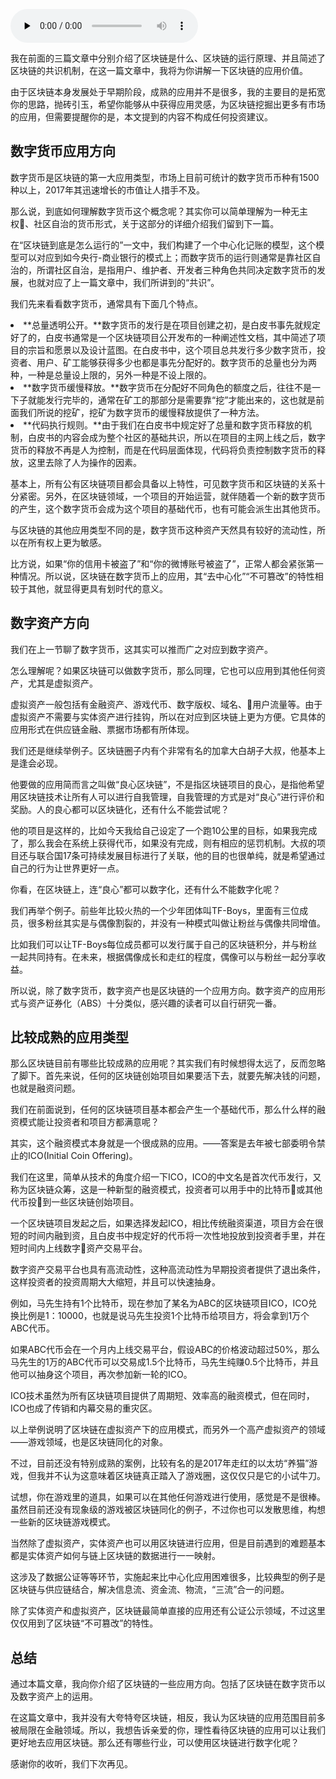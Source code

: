 <audio id="audio" title="第4讲 | 区块链的应用类型" controls="" preload="none"><source id="mp3" src="https://static001.geekbang.org/resource/audio/27/5d/275054ebe71ac2d34d3820abefab605d.mp3"></audio>

我在前面的三篇文章中分别介绍了区块链是什么、区块链的运行原理、并且简述了区块链的共识机制，在这一篇文章中，我将为你讲解一下区块链的应用价值。

由于区块链本身发展处于早期阶段，成熟的应用并不是很多，我的主要目的是拓宽你的思路，抛砖引玉，希望你能够从中获得应用灵感，为区块链挖掘出更多有市场的应用，但需要提醒你的是，本文提到的内容不构成任何投资建议。

## 数字货币应用方向

数字货币是区块链的第一大应用类型，市场上目前可统计的数字货币币种有1500种以上，2017年其迅速增长的市值让人措手不及。

那么说，到底如何理解数字货币这个概念呢？其实你可以简单理解为一种无主权、社区自治的货币形式，关于这部分的详细介绍我们留到下一篇。

在“区块链到底是怎么运行的”一文中，我们构建了一个中心化记账的模型，这个模型可以对应到如今央行-商业银行的模式上；而数字货币的运行则通常是靠社区自治的，所谓社区自治，是指用户、维护者、开发者三种角色共同决定数字货币的发展，也就对应了上一篇文章中，我们所讲到的“共识”。

我们先来看看数字货币，通常具有下面几个特点。

<li>**总量透明公开。**数字货币的发行是在项目创建之初，是白皮书事先就规定好了的，白皮书通常是一个区块链项目公开发布的一种阐述性文档，其中简述了项目的宗旨和愿景以及设计蓝图。在白皮书中，这个项目总共发行多少数字货币，投资者、用户、矿工能够获得多少也都是事先分配好的。数字货币的总量也分为两种，一种是总量设上限的，另外一种是不设上限的。
</li>
<li>**数字货币缓慢释放。**数字货币在分配好不同角色的额度之后，往往不是一下子就能发行完毕的，通常在矿工的那部分是需要靠“挖”才能出来的，这也就是前面我们所说的挖矿，挖矿为数字货币的缓慢释放提供了一种方法。
</li>
<li>**代码执行规则。**由于我们在白皮书中规定好了总量和数字货币释放的机制，白皮书的内容会成为整个社区的基础共识，所以在项目的主网上线之后，数字货币的释放不再是人为控制，而是在代码层面体现，代码将负责控制数字货币的释放，这里去除了人为操作的因素。
</li>

基本上，所有公有区块链项目都会具备以上特性，可见数字货币和区块链的关系十分紧密。另外，在区块链领域，一个项目的开始运营，就伴随着一个新的数字货币的产生，这个数字货币会成为这个项目的基础代币，也有可能会派生出其他货币。

与区块链的其他应用类型不同的是，数字货币这种资产天然具有较好的流动性，所以在所有权上更为敏感。

比方说，如果“你的信用卡被盗了”和“你的微博账号被盗了”，正常人都会紧张第一种情况。所以说，区块链在数字货币上的应用，其“去中心化”“不可篡改”的特性相较于其他，就显得更具有划时代的意义。

## 数字资产方向

我们在上一节聊了数字货币，这其实可以推而广之对应到数字资产。

怎么理解呢？如果区块链可以做数字货币，那么同理，它也可以应用到其他任何资产，尤其是虚拟资产。

虚拟资产一般包括有金融资产、游戏代币、数字版权、域名、用户流量等。由于虚拟资产不需要与实体资产进行挂钩，所以在对应到区块链上更为方便。它具体的应用形式在供应链金融、票据市场都有所体现。

我们还是继续举例子。区块链圈子内有个非常有名的加拿大白胡子大叔，他基本上是逢会必现。

他要做的应用简而言之叫做“良心区块链”，不是指区块链项目的良心，是指他希望用区块链技术让所有人可以进行自我管理，自我管理的方式是对“良心”进行评价和奖励。人的良心都可以区块链化，还有什么不能尝试呢？

他的项目是这样的，比如今天我给自己设定了一个跑10公里的目标，如果我完成了，那么我会在系统上获得代币，如果没有完成，则有相应的惩罚机制。大叔的项目还与联合国17条可持续发展目标进行了关联，他的目的也很单纯，就是希望通过自己的行为让世界更好一点。

你看，在区块链上，连“良心”都可以数字化，还有什么不能数字化呢？

我们再举个例子。前些年比较火热的一个少年团体叫TF-Boys，里面有三位成员，很多粉丝其实是与偶像割裂的，并没有一种模式叫做让粉丝与偶像共同增值。

比如我们可以让TF-Boys每位成员都可以发行属于自己的区块链积分，并与粉丝一起共同持有。在未来，根据偶像成长和走红的程度，偶像可以与粉丝一起分享收益。

所以说，除了数字货币，数字资产也是区块链的一个应用方向。数字资产的应用形式与资产证券化（ABS）十分类似，感兴趣的读者可以自行研究一番。

## 比较成熟的应用类型

那么区块链目前有哪些比较成熟的应用呢？其实我们有时候想得太远了，反而忽略了脚下。首先来说，任何的区块链创始项目如果要活下去，就要先解决钱的问题，也就是融资问题。

我们在前面说到，任何的区块链项目基本都会产生一个基础代币，那么什么样的融资模式能让投资者和项目方都满意呢？

其实，这个融资模式本身就是一个很成熟的应用。——答案是去年被七部委明令禁止的ICO(Initial Coin Offering)。

我们在这里，简单从技术的角度介绍一下ICO，ICO的中文名是首次代币发行，又称为区块链众筹，这是一种新型的融资模式，投资者可以用手中的比特币或其他代币投到一些区块链创始项目。

一个区块链项目发起之后，如果选择发起ICO，相比传统融资渠道，项目方会在很短的时间内融到资，且白皮书中规定好的代币将一次性地投放到投资者手里，并在短时间内上线数字资产交易平台。

数字资产交易平台也具有高流动性，这种高流动性为早期投资者提供了退出条件，这样投资者的投资周期大大缩短，并且可以快速抽身。

例如，马先生持有1个比特币，现在参加了某名为ABC的区块链项目ICO，ICO兑换比例是1：10000，也就是说马先生投资1个比特币给项目方，将会拿到1万个ABC代币。

如果ABC代币会在一个月内上线交易平台，假设ABC的价格波动超过50%，那么马先生的1万的ABC代币可以交易成1.5个比特币，马先生纯赚0.5个比特币，并且他可以抽身这个项目，再次参加新一轮的ICO。

ICO技术虽然为所有区块链项目提供了周期短、效率高的融资模式，但在同时，ICO也成了传销和内幕交易的重灾区。

以上举例说明了区块链在虚拟资产下的应用模式，而另外一个高产虚拟资产的领域——游戏领域，也是区块链同化的对象。

不过，目前还没有特别成熟的案例，比较有名的是2017年走红的以太坊“养猫”游戏，但我并不认为这意味着区块链真正踏入了游戏圈，这仅仅只是它的小试牛刀。

试想，你在游戏里的道具，如果可以在其他任何游戏进行使用，感觉是不是很棒。虽然目前还没有现象级的游戏被区块链同化的例子，不过你也可以发散思维，构想一些新的区块链游戏模式。

当然除了虚拟资产，实体资产也可以用区块链进行应用，但是目前遇到的难题基本都是实体资产如何与链上区块链的数据进行一一映射。

这涉及了数据公证等等环节，实施起来比中心化应用困难很多，比较典型的例子是区块链与供应链结合，解决信息流、资金流、物流，“三流”合一的问题。

除了实体资产和虚拟资产，区块链最简单直接的应用还有公证公示领域，不过这里仅仅用到了区块链“不可篡改”的特性。

## 总结

通过本篇文章，我向你介绍了区块链的一些应用方向。包括了区块链在数字货币以及数字资产上的运用。

在这篇文章中，我并没有大夸特夸区块链，相反，我认为区块链的应用范围目前多被局限在金融领域。所以，我想告诉亲爱的你，理性看待区块链的应用可以让我们更好地去应用区块链。那么还有哪些行业，可以使用区块链进行数字化呢？

感谢你的收听，我们下次再见。


